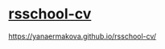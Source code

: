 # [rsschool-cv](https://yanaermakova.github.io/rsschool-cv/cv)
https://yanaermakova.github.io/rsschool-cv/
